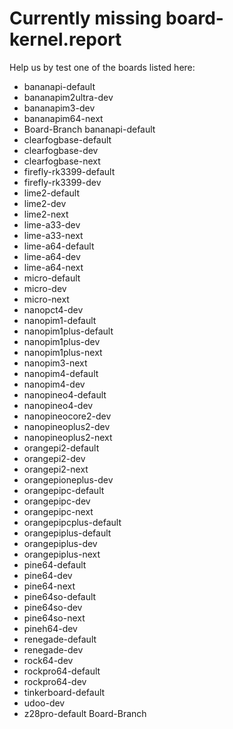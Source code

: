 # Currently missing board-kernel.report
Help us by test one of the boards listed here:
- bananapi-default
- bananapim2ultra-dev
- bananapim3-dev
- bananapim64-next
- Board-Branch bananapi-default
- clearfogbase-default
- clearfogbase-dev
- clearfogbase-next
- firefly-rk3399-default
- firefly-rk3399-dev
- lime2-default
- lime2-dev
- lime2-next
- lime-a33-dev
- lime-a33-next
- lime-a64-default
- lime-a64-dev
- lime-a64-next
- micro-default
- micro-dev
- micro-next
- nanopct4-dev
- nanopim1-default
- nanopim1plus-default
- nanopim1plus-dev
- nanopim1plus-next
- nanopim3-next
- nanopim4-default
- nanopim4-dev
- nanopineo4-default
- nanopineo4-dev
- nanopineocore2-dev
- nanopineoplus2-dev
- nanopineoplus2-next
- orangepi2-default
- orangepi2-dev
- orangepi2-next
- orangepioneplus-dev
- orangepipc-default
- orangepipc-dev
- orangepipc-next
- orangepipcplus-default
- orangepiplus-default
- orangepiplus-dev
- orangepiplus-next
- pine64-default
- pine64-dev
- pine64-next
- pine64so-default
- pine64so-dev
- pine64so-next
- pineh64-dev
- renegade-default
- renegade-dev
- rock64-dev
- rockpro64-default
- rockpro64-dev
- tinkerboard-default
- udoo-dev
- z28pro-default Board-Branch
